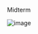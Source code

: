 
Midterm

![image](https://github.com/Ghean20/event-driven-programming/assets/157086907/5848b005-ac25-4673-80ce-29e894807502)
